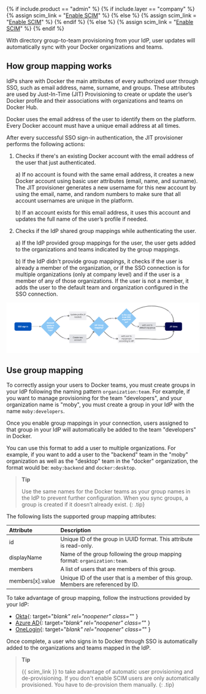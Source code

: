 {% if include.product == "admin" %}
  {% if include.layer == "company" %}
    {% assign scim_link = "[Enable SCIM](/admin/company/settings/scim/)" %}
  {% else %}
    {% assign scim_link = "[Enable SCIM](/admin/organization/security-settings/scim/)" %}
  {% endif %}
{% else %}
  {% assign scim_link = "[Enable SCIM](/docker-hub/scim/)" %}
{% endif %}

With directory group-to-team provisioning from your IdP, user updates will automatically sync with your Docker organizations and teams.

## How group mapping works

IdPs share with Docker the main attributes of every authorized user through SSO, such as email address, name, surname, and groups. These attributes are used by Just-In-Time (JIT) Provisioning to create or update the user’s Docker profile and their associations with organizations and teams on Docker Hub.

Docker uses the email address of the user to identify them on the platform. Every Docker account must have a unique email address at all times.

After every successful SSO sign-in authentication, the JIT provisioner performs the following actions:

1. Checks if there's an existing Docker account with the email address of the user that just authenticated.

    a) If no account is found with the same email address, it creates a new Docker account using basic user attributes (email, name, and surname). The JIT provisioner generates a new username for this new account by using the email, name, and random numbers to make sure that all account usernames are unique in the platform.

    b) If an account exists for this email address, it uses this account and updates the full name of the user’s profile if needed.
2. Checks if the IdP shared group mappings while authenticating the user.

    a) If the IdP provided group mappings for the user, the user gets added to the organizations and teams indicated by the group mappings.

    b) If the IdP didn't provide group mappings, it checks if the user is already a member of the organization, or if the SSO connection is for multiple organizations (only at company level) and if the user is a member of any of those organizations. If the user is not a member, it adds the user to the default team and organization configured in the SSO connection.

![JIT provisioning](/docker-hub/images/jit.PNG)

## Use group mapping

To correctly assign your users to Docker teams, you must create groups in your IdP following the naming pattern `organization:team`. For example, if you want to manage provisioning for the team "developers", and your organization name is "moby", you must create a group in your IdP with the name `moby:developers`.

Once you enable group mappings in your connection, users assigned to that group in your IdP will automatically be added to the team "developers" in Docker.

You can use this format to add a user to multiple organizations. For example, if you want to add a user to the "backend" team in the "moby" organization as well as the "desktop" team in the "docker" organization, the format would be: `moby:backend` and `docker:desktop`.

>**Tip**
>
>Use the same names for the Docker teams as your group names in the IdP to prevent further configuration. When you sync groups, a group is created if it doesn’t already exist.
{: .tip}

The following lists the supported group mapping attributes:

| Attribute | Description |
|:--------- | :---------- |
| id | Unique ID of the group in UUID format. This attribute is read-only. |
| displayName | Name of the group following the group mapping format: `organization:team`. |
| members | A list of users that are members of this group. |
| members[x].value | Unique ID of the user that is a member of this group. Members are referenced by ID. |

To take advantage of group mapping, follow the instructions provided by your IdP:

- [Okta](https://help.okta.com/en-us/Content/Topics/users-groups-profiles/usgp-enable-group-push.htm){: target="_blank" rel="noopener" class="_" }
- [Azure AD](https://learn.microsoft.com/en-us/azure/active-directory/app-provisioning/customize-application-attributes){: target="_blank" rel="noopener" class="_" }
- [OneLogin](https://developers.onelogin.com/scim/create-app){: target="_blank" rel="noopener" class="_" }

Once complete, a user who signs in to Docker through SSO is automatically added to the organizations and teams mapped in the IdP.

>**Tip**
>
> {{ scim_link }} to take advantage of automatic user provisioning and de-provisioning. If you don't enable SCIM users are only automatically provisioned. You have to de-provision them manually.
{: .tip}